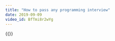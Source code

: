 ```yaml
---
title: "How to pass any programming interview"
date: 2019-09-09
video_id: BfTmi8r2wYg
---
```


{{<youtube BfTmi8r2wYg>}}

